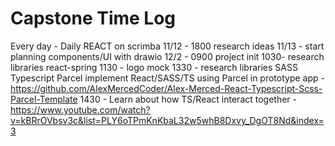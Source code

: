 # Capstone Time Log

Every day - Daily REACT on scrimba
11/12 - 1800 research ideas
11/13 - start planning components/UI with drawio
12/2  - 0900 project init
        1030- research libraries
          react-spring
        1130 - logo mock
        1330 - research libraries
          SASS
          Typescript
          Parcel
          implement React/SASS/TS using Parcel in prototype app - https://github.com/AlexMercedCoder/Alex-Merced-React-Typescript-Scss-Parcel-Template
        1430 - Learn about how TS/React interact together - https://www.youtube.com/watch?v=kBRrOVbsv3c&list=PLY6oTPmKnKbaL32w5whB8Dxvy_DgOT8Nd&index=3
